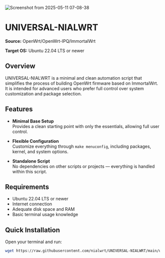 ![Screenshot from 2025-05-11 07-08-38](https://github.com/user-attachments/assets/a2609ec0-e390-4090-98ec-73cac5060836)
# UNIVERSAL-NIALWRT

**Source:** OpenWrt/OpenWrt-IPQ/ImmortalWrt

**Target OS:** Ubuntu 22.04 LTS or newer

## Overview

UNIVERSAL-NIALWRT is a minimal and clean automation script that simplifies the process of building OpenWrt firmware based on ImmortalWrt. It is intended for advanced users who prefer full control over system customization and package selection.

## Features

- **Minimal Base Setup**  
  Provides a clean starting point with only the essentials, allowing full user control.

- **Flexible Configuration**  
  Customize everything through `make menuconfig`, including packages, kernel, and system options.

- **Standalone Script**  
  No dependencies on other scripts or projects — everything is handled within this script.

## Requirements

- Ubuntu 22.04 LTS or newer
- Internet connection
- Adequate disk space and RAM
- Basic terminal usage knowledge

## Quick Installation

Open your terminal and run:

```bash
wget https://raw.githubusercontent.com/nialwrt/UNIVERSAL-NIALWRT/main/universal-nialwrt.sh && chmod +x universal-nialwrt.sh && ./universal-nialwrt.sh
